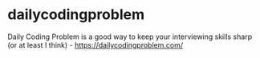 # dailycodingproblem
Daily Coding Problem is a good way to keep your interviewing skills sharp (or at least I think) - https://dailycodingproblem.com/

